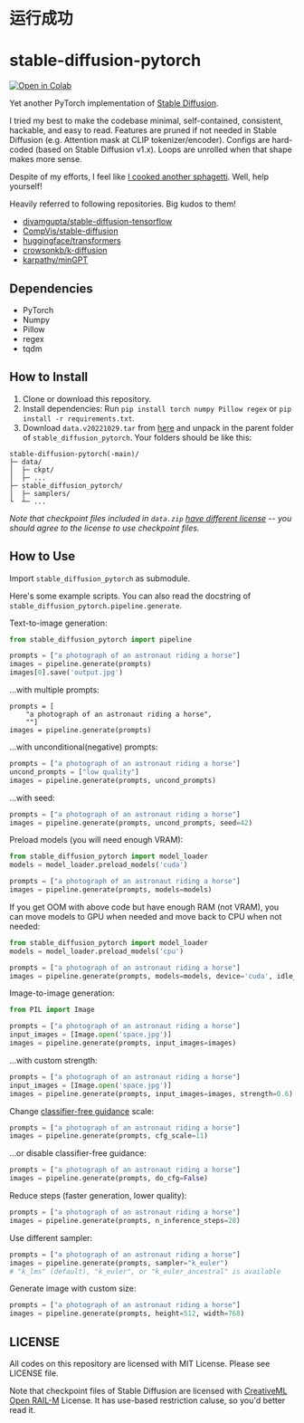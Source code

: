 # 运行成功
# stable-diffusion-pytorch

[![Open in Colab](https://colab.research.google.com/assets/colab-badge.svg)](https://colab.research.google.com/github/kjsman/stable-diffusion-pytorch/blob/main/demo.ipynb)

Yet another PyTorch implementation of [Stable Diffusion](https://stability.ai/blog/stable-diffusion-public-release).

I tried my best to make the codebase minimal, self-contained, consistent, hackable, and easy to read. Features are pruned if not needed in Stable Diffusion (e.g. Attention mask at CLIP tokenizer/encoder). Configs are hard-coded (based on Stable Diffusion v1.x). Loops are unrolled when that shape makes more sense.

Despite of my efforts, I feel like [I cooked another sphagetti](https://xkcd.com/927/). Well, help yourself!

Heavily referred to following repositories. Big kudos to them!

* [divamgupta/stable-diffusion-tensorflow](https://github.com/divamgupta/stable-diffusion-tensorflow)
* [CompVis/stable-diffusion](https://github.com/CompVis/stable-diffusion)
* [huggingface/transformers](https://github.com/huggingface/transformers)
* [crowsonkb/k-diffusion](https://github.com/crowsonkb/k-diffusion)
* [karpathy/minGPT](https://github.com/karpathy/minGPT)

## Dependencies

* PyTorch
* Numpy
* Pillow
* regex
* tqdm

## How to Install

1. Clone or download this repository.
2. Install dependencies: Run `pip install torch numpy Pillow regex` or `pip install -r requirements.txt`.
3. Download `data.v20221029.tar` from [here](https://huggingface.co/jinseokim/stable-diffusion-pytorch-data/resolve/main/data.v20221029.tar) and unpack in the parent folder of `stable_diffusion_pytorch`. Your folders should be like this:
```
stable-diffusion-pytorch(-main)/
├─ data/
│  ├─ ckpt/
│  ├─ ...
├─ stable_diffusion_pytorch/
│  ├─ samplers/
└  ┴─ ...
```
*Note that checkpoint files included in `data.zip` [have different license](#license) -- you should agree to the license to use checkpoint files.*

## How to Use

Import `stable_diffusion_pytorch` as submodule.

Here's some example scripts. You can also read the docstring of `stable_diffusion_pytorch.pipeline.generate`.

Text-to-image generation:
```py
from stable_diffusion_pytorch import pipeline

prompts = ["a photograph of an astronaut riding a horse"]
images = pipeline.generate(prompts)
images[0].save('output.jpg')
```

...with multiple prompts:
```
prompts = [
    "a photograph of an astronaut riding a horse",
    ""]
images = pipeline.generate(prompts)
```

...with unconditional(negative) prompts:
```py
prompts = ["a photograph of an astronaut riding a horse"]
uncond_prompts = ["low quality"]
images = pipeline.generate(prompts, uncond_prompts)
```

...with seed:
```py
prompts = ["a photograph of an astronaut riding a horse"]
images = pipeline.generate(prompts, uncond_prompts, seed=42)
```

Preload models (you will need enough VRAM):
```py
from stable_diffusion_pytorch import model_loader
models = model_loader.preload_models('cuda')

prompts = ["a photograph of an astronaut riding a horse"]
images = pipeline.generate(prompts, models=models)
```

If you get OOM with above code but have enough RAM (not VRAM), you can move models to GPU when needed
and move back to CPU when not needed:
```py
from stable_diffusion_pytorch import model_loader
models = model_loader.preload_models('cpu')

prompts = ["a photograph of an astronaut riding a horse"]
images = pipeline.generate(prompts, models=models, device='cuda', idle_device='cpu')
```

Image-to-image generation:
```py
from PIL import Image

prompts = ["a photograph of an astronaut riding a horse"]
input_images = [Image.open('space.jpg')]
images = pipeline.generate(prompts, input_images=images)
```

...with custom strength:
```py
prompts = ["a photograph of an astronaut riding a horse"]
input_images = [Image.open('space.jpg')]
images = pipeline.generate(prompts, input_images=images, strength=0.6)
```

Change [classifier-free guidance](https://arxiv.org/abs/2207.12598) scale:
```py
prompts = ["a photograph of an astronaut riding a horse"]
images = pipeline.generate(prompts, cfg_scale=11)
```

...or disable classifier-free guidance:
```py
prompts = ["a photograph of an astronaut riding a horse"]
images = pipeline.generate(prompts, do_cfg=False)
```

Reduce steps (faster generation, lower quality):
```py
prompts = ["a photograph of an astronaut riding a horse"]
images = pipeline.generate(prompts, n_inference_steps=28)
```

Use different sampler:
```py
prompts = ["a photograph of an astronaut riding a horse"]
images = pipeline.generate(prompts, sampler="k_euler")
# "k_lms" (default), "k_euler", or "k_euler_ancestral" is available
```

Generate image with custom size:
```py
prompts = ["a photograph of an astronaut riding a horse"]
images = pipeline.generate(prompts, height=512, width=768)
```

## LICENSE

All codes on this repository are licensed with MIT License. Please see LICENSE file.

Note that checkpoint files of Stable Diffusion are licensed with [CreativeML Open RAIL-M](https://huggingface.co/spaces/CompVis/stable-diffusion-license) License. It has use-based restriction caluse, so you'd better read it.
